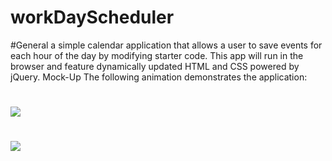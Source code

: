 # workDayScheduler
#General
a simple calendar application that allows a user to save events for each hour of the day by modifying starter code. This app will run in the browser and feature dynamically updated HTML and CSS powered by jQuery.
Mock-Up
The following animation demonstrates the application:
#
![](https://user-images.githubusercontent.com/72354925/106096323-f39a5380-60fa-11eb-80c6-e3d9dbade965.png)
#
![](https://github.com/amliaia/teamOneProject/blob/master/images/Screenshot%20(164).png)
